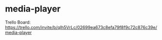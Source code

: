 # media-player

Trello Board: https://trello.com/invite/b/qIh5VrLc/02699ea673c8efa79f8f9c72c876c39e/media-player
